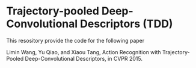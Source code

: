 # Trajectory-pooled Deep-Convolutional Descriptors (TDD)
This resository provide the code for the following paper

Limin Wang, Yu Qiao, and Xiaou Tang,
Action Recognition with Trajectory-Pooled Deep-Convolutional Descriptors,
in CVPR 2015.
